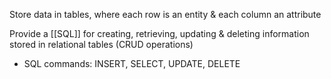 Store data in tables, where each row is an entity & each column an attribute

Provide a [[SQL]] for creating, retrieving, updating & deleting information stored in relational tables (CRUD operations)
- SQL commands: INSERT, SELECT, UPDATE, DELETE